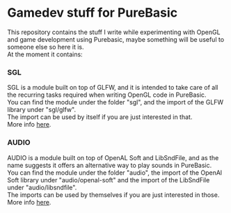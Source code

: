 # Gamedev stuff for PureBasic
This repository contains the stuff I write while experimenting with OpenGL and game development using Purebasic, maybe something will be useful to someone else so here it is.<br>
At the moment it contains:<br>

### SGL
SGL is a module built on top of GLFW, and it is intended to take care of all the recurring tasks required when writing OpenGL code in PureBasic.<br>
You can find the module under the folder "sgl", and the import of the GLFW library under "sgl/glfw".<br>
The import can be used by itself if you are just interested in that.<br>
More info [here](https://github.com/spettroscopio/gamedev/blob/main/sgl/README.md).


### AUDIO
AUDIO is a module built on top of OpenAL Soft and LibSndFile, and as the name suggests it offers an alternative way to play sounds in PureBasic.<br> 
You can find the module under the folder "audio", the import of the OpenAl Soft library under "audio/openal-soft" and the import of the LibSndFile under "audio/libsndfile".<br> 
The imports can be used by themselves if you are just interested in those.<br> 
More info [here](https://github.com/spettroscopio/gamedev/blob/main/audio/README.md).
